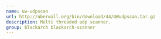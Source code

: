 ```yaml
---
name: uw-udpscan
url: http://uberwall.org/bin/download/44/UWudpscan.tar.gz
description: Multi threaded udp scanner.
group: blackarch blackarch-scanner
---
```

